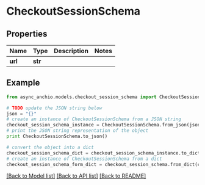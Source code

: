 # CheckoutSessionSchema


## Properties

Name | Type | Description | Notes
------------ | ------------- | ------------- | -------------
**url** | **str** |  | 

## Example

```python
from async_anchio.models.checkout_session_schema import CheckoutSessionSchema

# TODO update the JSON string below
json = "{}"
# create an instance of CheckoutSessionSchema from a JSON string
checkout_session_schema_instance = CheckoutSessionSchema.from_json(json)
# print the JSON string representation of the object
print CheckoutSessionSchema.to_json()

# convert the object into a dict
checkout_session_schema_dict = checkout_session_schema_instance.to_dict()
# create an instance of CheckoutSessionSchema from a dict
checkout_session_schema_form_dict = checkout_session_schema.from_dict(checkout_session_schema_dict)
```
[[Back to Model list]](../README.md#documentation-for-models) [[Back to API list]](../README.md#documentation-for-api-endpoints) [[Back to README]](../README.md)



